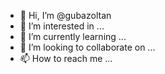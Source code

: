 - 👋 Hi, I’m @gubazoltan
- 👀 I’m interested in ...
- 🌱 I’m currently learning ...
- 💞️ I’m looking to collaborate on ...
- 📫 How to reach me ...

<!---
gubazoltan/gubazoltan is a ✨ special ✨ repository because its `README.md` (this file) appears on your GitHub profile.
You can click the Preview link to take a look at your changes.
--->

